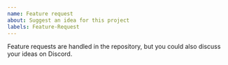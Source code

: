 ```yaml
---
name: Feature request
about: Suggest an idea for this project
labels: Feature-Request
---
```


Feature requests are handled in the repository, but you could also discuss your ideas on Discord.

